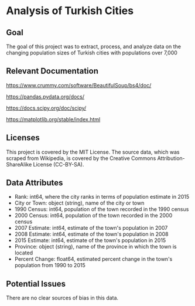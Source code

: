 # Analysis of Turkish Cities

## Goal

The goal of this project was to extract, process, and analyze data on the changing population sizes of Turkish cities with populations over 7,000

## Relevant Documentation

https://www.crummy.com/software/BeautifulSoup/bs4/doc/

https://pandas.pydata.org/docs/

https://docs.scipy.org/doc/scipy/

https://matplotlib.org/stable/index.html

## Licenses

This project is covered by the MIT License. The source data, which was scraped from Wikipedia, is covered by the Creative Commons Attribution-ShareAlike License (CC-BY-SA).

## Data Attributes

- Rank: int64, where the city ranks in terms of population estimate in 2015
- City or Town: object (string), name of the city or town
- 1990 Census: int64, population of the town recorded in the 1990 census
- 2000 Census: int64, population of the town recorded in the 2000 census
- 2007 Estimate: int64, estimate of the town's population in 2007
- 2008 Estimate: int64, estimate of the town's population in 2008
- 2015 Estimate: int64, estimate of the town's population in 2015
- Province: object (string), name of the province in which the town is located
- Percent Change: float64, estimated percent change in the town's population from 1990 to 2015

## Potential Issues

There are no clear sources of bias in this data.
